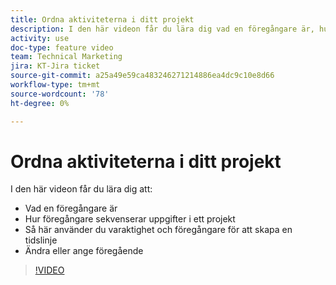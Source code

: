 ```yaml
---
title: Ordna aktiviteterna i ditt projekt
description: I den här videon får du lära dig vad en föregångare är, hur föregående aktiviteter sekvenserar uppgifter i ett projekt, hur du använder varaktighet och föregående aktiviteter för att skapa en tidslinje, hur du ändrar eller anger föregående aktiviteter
activity: use
doc-type: feature video
team: Technical Marketing
jira: KT-Jira ticket
source-git-commit: a25a49e59ca483246271214886ea4dc9c10e8d66
workflow-type: tm+mt
source-wordcount: '78'
ht-degree: 0%

---
```


# Ordna aktiviteterna i ditt projekt

I den här videon får du lära dig att:

* Vad en föregångare är
* Hur föregångare sekvenserar uppgifter i ett projekt
* Så här använder du varaktighet och föregångare för att skapa en tidslinje
* Ändra eller ange föregående

>[!VIDEO](https://video.tv.adobe.com/v/335091/?quality=12&learn=on)